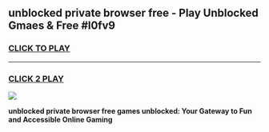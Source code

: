 
## unblocked private browser free - Play Unblocked Gmaes & Free #l0fv9
<h3>
<a href="https://news.freeplayer.one?title=unblocked_private_browser_free&ref=26F">CLICK TO PLAY</a></h3>
<hr>

<h3>
<a href="https://news.freeplayer.one?title=unblocked_private_browser_free&ref=26F">CLICK 2 PLAY</a>
  
</h3>

<a href="https://news.freeplayer.one?title=unblocked_private_browser_free&ref=26F/"><img src="https://clearcache.store/games.png"></a>


**unblocked private browser free games unblocked: Your Gateway to Fun and Accessible Online Gaming**
